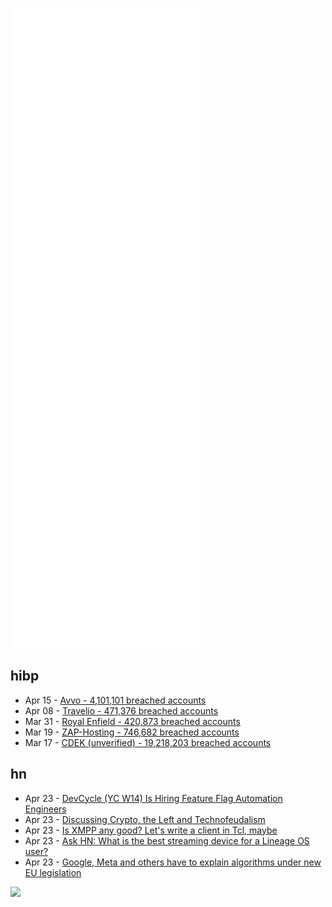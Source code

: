 ![Metrics](https://raw.githubusercontent.com/phixion/phixion/master/metrics.svg)

## hibp

<!--
for https://github.com/phixion/phixion/blob/main/.github/workflows/feeds.yml
-->
<!--START_SECTION:haveibeenpwnd-->
- Apr 15 - [Avvo - 4,101,101 breached accounts](https://haveibeenpwned.com/PwnedWebsites#Avvo)
- Apr 08 - [Travelio - 471,376 breached accounts](https://haveibeenpwned.com/PwnedWebsites#Travelio)
- Mar 31 - [Royal Enfield - 420,873 breached accounts](https://haveibeenpwned.com/PwnedWebsites#RoyalEnfield)
- Mar 19 - [ZAP-Hosting - 746,682 breached accounts](https://haveibeenpwned.com/PwnedWebsites#ZAPHosting)
- Mar 17 - [CDEK (unverified) - 19,218,203 breached accounts](https://haveibeenpwned.com/PwnedWebsites#CDEK)
<!--END_SECTION:haveibeenpwnd-->

## hn

<!--
for https://github.com/phixion/phixion/blob/main/.github/workflows/feeds.yml
-->
<!--START_SECTION:hn-->
- Apr 23 - [DevCycle (YC W14) Is Hiring Feature Flag Automation Engineers](https://devcycle.com/company/careers)
- Apr 23 - [Discussing Crypto, the Left and Technofeudalism](https://www.yanisvaroufakis.eu/2022/04/23/discussing-crypto-the-left-technofeudalism-with-evgeny-morozov-crypto-syllabus-long-interview/)
- Apr 23 - [Is XMPP any good? Let's write a client in Tcl, maybe](https://wusspuss.neocities.org/xmpp.html)
- Apr 23 - [Ask HN: What is the best streaming device for a Lineage OS user?](https://news.ycombinator.com/item?id=31132966)
- Apr 23 - [Google, Meta and others have to explain algorithms under new EU legislation](https://www.theverge.com/2022/4/23/23036976/eu-digital-services-act-finalized-algorithms-targeted-advertising)
<!--END_SECTION:hn-->

<!--
for https://yhype.me
-->
![](https://hit.yhype.me/github/profile?user_id=13013670)
